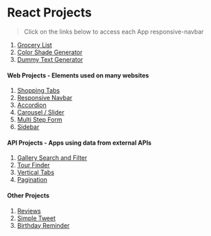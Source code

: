 # React Projects

> Click on the links below to access each App
> responsive-navbar

1. [Grocery List](https://aman-maharshi.github.io/react-js-projects/shopping-list/build/)
1. [Color Shade Generator](https://aman-maharshi.github.io/react-js-projects/color-generator/build/)
1. [Dummy Text Generator](https://aman-maharshi.github.io/react-js-projects/dummy-text-generator/build/)

#### Web Projects - Elements used on many websites

1. [Shopping Tabs](https://aman-maharshi.github.io/react-js-projects/tabs/build/)
1. [Responsive Navbar](https://aman-maharshi.github.io/react-js-projects/responsive-navbar/build/)
1. [Accordion](https://aman-maharshi.github.io/react-js-projects/accordion/build/)
1. [Carousel / Slider](https://aman-maharshi.github.io/react-js-projects/carousel-slider/build/)
1. [Multi Step Form](https://aman-maharshi.github.io/react-js-projects/multi-step-form/build/)
1. [Sidebar](https://aman-maharshi.github.io/react-js-projects/sidebar-nav-menu/build/)

#### API Projects - Apps using data from external APIs

1. [Gallery Search and Filter](https://aman-maharshi.github.io/react-js-projects/gallery-search-and-filter/build/)
1. [Tour Finder](https://aman-maharshi.github.io/react-js-projects/tours/build/)
1. [Vertical Tabs](https://aman-maharshi.github.io/react-js-projects/vertical-tabs/build/)
1. [Pagination](https://aman-maharshi.github.io/react-js-projects/pagination/build/)

#### Other Projects

1. [Reviews](https://aman-maharshi.github.io/react-js-projects/review-slider/build/)
1. [Simple Tweet](https://aman-maharshi.github.io/react-js-projects/tweet/build/)
1. [Birthday Reminder](https://aman-maharshi.github.io/react-js-projects/birthday-reminder/build/)
